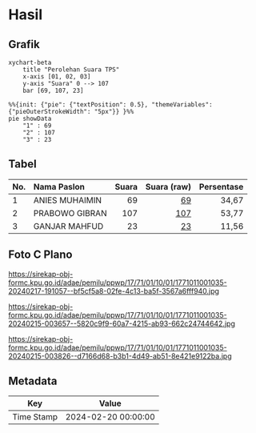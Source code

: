 # Hasil

## Grafik

```mermaid
xychart-beta
    title "Perolehan Suara TPS"
    x-axis [01, 02, 03]
    y-axis "Suara" 0 --> 107
    bar [69, 107, 23]
```

```mermaid
%%{init: {"pie": {"textPosition": 0.5}, "themeVariables": {"pieOuterStrokeWidth": "5px"}} }%%
pie showData
    "1" : 69
    "2" : 107
    "3" : 23
```

## Tabel

| No. | Nama Paslon    | Suara | Suara (raw) | Persentase |
|:--- |:-------------- | -----:| -----------:| ----------:|
| 1   | ANIES MUHAIMIN | 69    | [69][p-1]   | 34,67      |
| 2   | PRABOWO GIBRAN | 107   | [107][p-2]  | 53,77      |
| 3   | GANJAR MAHFUD  | 23    | [23][p-3]   | 11,56      |


[p-1]: https://github.com/gigit-pemilu/pemilu-2024-17-bengkulu/blob/main/pilpres/hitung-suara/sub/17-bengkulu/sub/71-kota-bengkulu/sub/01-selebar/sub/1001-pagar-dewa/sub/035-tps/sub/paslon-1.txt
[p-2]: https://github.com/gigit-pemilu/pemilu-2024-17-bengkulu/blob/main/pilpres/hitung-suara/sub/17-bengkulu/sub/71-kota-bengkulu/sub/01-selebar/sub/1001-pagar-dewa/sub/035-tps/sub/paslon-2.txt
[p-3]: https://github.com/gigit-pemilu/pemilu-2024-17-bengkulu/blob/main/pilpres/hitung-suara/sub/17-bengkulu/sub/71-kota-bengkulu/sub/01-selebar/sub/1001-pagar-dewa/sub/035-tps/sub/paslon-3.txt

## Foto C Plano

https://sirekap-obj-formc.kpu.go.id/adae/pemilu/ppwp/17/71/01/10/01/1771011001035-20240217-191057--bf5cf5a8-02fe-4c13-ba5f-3567a6fff940.jpg

https://sirekap-obj-formc.kpu.go.id/adae/pemilu/ppwp/17/71/01/10/01/1771011001035-20240215-003657--5820c9f9-60a7-4215-ab93-662c24744642.jpg

https://sirekap-obj-formc.kpu.go.id/adae/pemilu/ppwp/17/71/01/10/01/1771011001035-20240215-003826--d7166d68-b3b1-4d49-ab51-8e421e9122ba.jpg


## Metadata

| Key        | Value               |
| ---------- | ------------------- |
| Time Stamp | 2024-02-20 00:00:00 |



